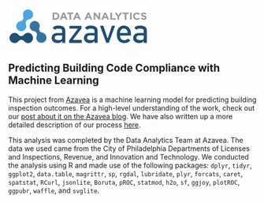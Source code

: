 <img class="logo" src="docs/images/2015_03_31_DataAnalytics_Logo.svg">

## Predicting Building Code Compliance with Machine Learning

This project from [Azavea](https://www.azavea.com/) is a machine learning model for predicting building inspection outcomes. For a high-level understanding of the work, check out our [post about it on the Azavea blog](https://www.azavea.com/blog/2017/09/21/building-inspection-prediction/). We have also written up a more detailed description of our process [here](https://azavea.github.io/building-inspection-prediction/index.html).

This analysis was completed by the Data Analytics Team at Azavea. The data we used came from the City of Philadelphia Departments of Licenses and Inspections, Revenue, and Innovation and Technology. We conducted the analysis using R and made use of the following packages: `dplyr`, `tidyr`, `ggplot2`, `data.table`, `magrittr`, `sp`, `rgdal`, `lubridate`, `plyr`, `forcats`, `caret`, `spatstat`, `RCurl`, `jsonlite`, `Boruta`, `pROC`, `statmod`, `h2o`, `sf`, `ggjoy`, `plotROC`, `ggpubr`, `waffle`, and `svglite`.
